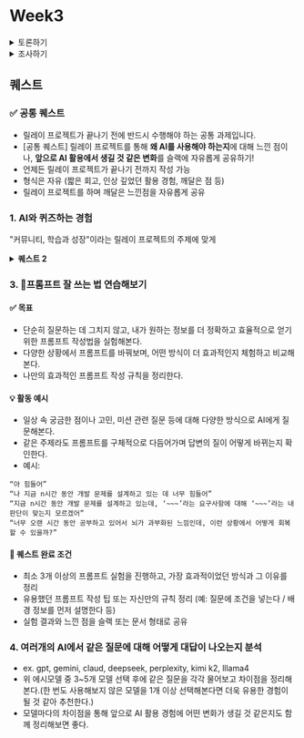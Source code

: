 # Week3
<details>
 <summary>토론하기</summary>  
- 그간의 AI 활용 경험 공유  
- 66번 노트의 분석  
- 활용 경험을 공유하면서 느낀점을 토대로 AI 활용 경험에 도움이 될 수 있도록 퀘스트 주제 잡기  
    
### 1. AI 피어세션 + 릴레이 프로젝트 그간의 경험(AI쓰기를 잘 했다 괜히 썼다)  
- AI가 비효율적으로 동작하는 때에 대해 느낀 것   
    - → 여러가지의 목적을 두고 AI를 활용할 때가 괜히 사용했다고 느꼈던 것 같다.(꼬리질문을 하거나 갑자기 다른 것에 대해 물어보게 되었을 때)  
    - → 하나의 기준이 하나의 모델이라고 생각하고 하나의 탭당 하나의 목적성을 부여하여 사용하는 나만의 규칙이 있게 AI를 활용하면 효과적이라는 것을 알게 되었다.  
- AI 활용 과정에서 여러 프롬프트를 활용해보는 것이 중요하면서 스스로의 규칙을 찾아 가면 좋은 것 같다.  
    - 프롬프트 이상하게 쓰면 비효율적으로 활용하게 되는 것 같다. 한 번을 쓰더라도 적절한 프롬프트를 작성하는게 좋은 것  같다. (내가 어떤 도움을 받고 싶은지에 맞는 정보를 전달하기)  
    - 프롬프트 꿀팁 공유(지금까지 채팅한 거를 잘 정리해달라고 요청하고 새로운 채팅에서 활용함)  
- AI를 토론자, 퀴즈 내주는 역할로 활용해보자  
    - 리드미랑 학습정리한 파일을 AI하게 주고 지금까지 학습한 부분 안에서 퀴즈를 달라고 하기  
- 다양한 AI  활용 경험의 중요성을 느꼈던 것  
    - gpt는 대화형으로는 적합한 것 같아서 토론할 때 많이 사용하다  
    - 클로드는 산술에 능한 것 같다. 문서정리가 교수님과 대화하는 느낌  
    - 커서는 대화 자체는 잘 진행되지 않는 느낌이고 코드를 고도화할 때(예외처리 등) 유용했다.  
    - perplexity는 검색 AI, 공식 자료 서치 및 학술 논문을 찾고 그것을 참고해서 내용을 요약정리 받고 싶을때  
    - copilot은 파일첨부를 쉽게 하면서 코드를 작성하고 싶을 때  
    - ⇒ 다양항 ai 활용 경험을 통해 필요한 목적에 맞는 ai를 활용할 수 있었어서 필요한 경험인 것 같다.  

### 2. 66번 노트 분석 및 퀘스트 주제 잡기
- 챌린지에서 하고 있는 AI를 활용 경험에서 느낀점을 기반으로  "커뮤니티, 학습과 성장"의 목적에 맞는 퀘스트로 약간의 수정 과정 거치기  
- 그간의 AI 활용 경험을 나누어보니 좀 더 효율적으로 AI를 활용하는 방법에 대해 공부할 수 있는 퀘스트를 만들면 좋겠다.  → 기존의 AI와는 다른 퀘스트를 작성하는 것이 좋을 것 같음!  
    - AI에게 꼭 질문을 하기보다 질문을 받기도 하는 경험(퀴즈, 학습 효율)  
    - 미션 해결 과정에서 체계적으로 학습을 진행할 때 도움이 되었다. 단순 지식만 요청하는 것이 아니라 해당 미션에서 공부해야 하는 지식들 중에 놓친 것은 없는지 확인할 수 있음  
    - 프롬프트를 쓰는 법을 연습해보면 좋은 것 같다. 어떤 정보를 주고 얼마나 자세히 요청하느냐에 따라 다른 답을 주니까  
    - 여러 AI 도구를 활용해보고 특히 맨날 같은 모델 쓰다가 다른 모델 써보는 것도 필요한 공부인 듯  
- 기존 66번 노트의 특성은 "커뮤니티"를 중시했다는 점인데 하나의 퀘스트 이상에서 이 점을 녹일 수 있으면 좋겠다.
</details>

<details>
 <summary>조사하기</summary>  
- 조사하기 시간의 목표   
- 주제만 잡아둔 퀘스트와 관련된 활용 경험을 조사하고 퀘스트 구체화하기  
</details>

## 퀘스트
### ✅ 공통 퀘스트
- 릴레이 프로젝트가 끝나기 전에 반드시 수행해야 하는 공통 과제입니다.
- [공통 퀘스트] 릴레이 프로젝트를 통해 **왜 AI를 사용해야 하는지**에 대해 느낀 점이나, **앞으로 AI 활용에서 생길 것 같은 변화**를 슬랙에 자유롭게 공유하기!
- 언제든 릴레이 프로젝트가 끝나기 전까지 작성 가능
- 형식은 자유 (짧은 회고, 인상 깊었던 활용 경험, 깨달은 점 등)
- 릴레이 프로젝트를 하며 깨달은 느낀점을 자유롭게 공유  

### 1. AI와 퀴즈하는 경험
"커뮤니티, 학습과 성장"이라는 릴레이 프로젝트의 주제에 맞게  

<details>
 <summary><strong>퀘스트 2</strong></summary>
 
## **🧠 AI와의 협업 퀘스트**

### **📌 배경 (Background)**

- 최근 과제들은 핵심 키워드만 주어지고 세부 설명은 생략되는 경향이 있다.
- 이에 따라, 필요한 사전지식을 학습하더라도 자신이 제대로 이해하고 있는지 점검하기 어렵다.
- AI는 방대한 정보를 바탕으로 지식을 정리하고 제공해줄 수 있는 협력자 역할을 할 수 있다.
- 단순한 답변 수용이 아닌, AI와의 **지식 공유와 검증**을 통해 학습의 깊이를 더할 수 있다.

### **🎯 목적 (Objective)**

- AI와의 토론을 통해 **자신의 지식 체계를 검증하고 보완**하는 능력을 기른다.
- 올바른 질문을 구성하는 능력을 기르고, 잘못된 질문/답변을 분석해보며 **비판적 사고**를 향상시킨다.
- AI를 단순한 도구가 아닌 **지식 파트너**로 활용하는 협업 역량을 키운다.

### **📋 퀘스트 내용 (What to do)**

1. **지식 공유**
    - 자신이 이해한 사전지식이나 문제 해결 접근을 AI에게 설명한다.
2. **AI 피드백 받기**
    - AI의 피드백이나 의견을 듣고, 자신의 생각과 비교하며 분석한다.
3. **비판적 토론 진행**
    - AI의 답변이 틀렸거나 부족할 경우, 그 이유를 스스로 파악하고 토론을 이어간다.
    - 다음과 같은 관점에서 질문을 보완하거나 수정해본다:
        - AI가 질문 의도를 잘못 파악한 경우
        - 질문의 조건이 부족하거나 애매한 경우
        - 질문의 논리 구조가 비약된 경우 등
4. **토론 요약 및 정리**
    - 토론 결과를 스크린샷, 요약 정리, 느낀 점 등 개인 취향으로 피어세션으로 정리한다.
    - 해당 기록은 학습 회고 자료로도 활용할 수 있다.
5. **응용 및 회고**
    - 이번 협업 방식이 유용했던 점, 개선할 점, 추후 어떤 방식으로 활용할 수 있을지를 회고한다.
    - 회고 또한 과제의 피어세션의 일환으로 포함 가능하다.

### **🧩 AI와의 협업 토론 예시**

```
🧑: 너는 오늘 나와 지식을 공유하고 인사이트를 나누는 협업 파트너야.
하지만 토론식으로 진행을 하니 비판적 사고를 장착해줘.
```

```
🧑: 오늘 Git에 대해 학습을 했어.
Git 내부에는 `.git/index`, `objects`, `refs` 등의 디렉토리가 있고,
`objects` 디렉토리 안에는 `blob`, `tree`, `commit`, `tag` 객체가 있어.
```

```
🤖: 아주 좋아. 핵심 구조는 잘 짚었어.
혹시 `.git/HEAD` 파일이나 `config` 파일도 있다는 건 알고 있어?
그리고 object 파일의 내부 구조는 어떻게 생겼는지도 알고 있어?
```

```
🧑: object 내부 구조라면...
type과 파일크기 사이에 \0이 있고 그 뒤에 sha가 들어가.
index 구조는 path와 sha가 연결된 정도만 알고 있어.
```

```
🤖: 일부는 정확하지만 몇 가지 오해가 있어 보여.
먼저 object 내부는 다음과 같아:
📦 Git Object 구조
→ header + \0 + content
→ header = "<type> <size>", 예: "blob 14\0"
→ sha는 파일 내부에 포함되는 게 아니라, **압축 전 내용을 SHA1 해시한 값이 곧 파일명**이야.
또한 index 파일은 단순한 path-sha mapping이 아니야.
→ mode, path, sha1, ctime, mtime, dev, ino, uid, gid, flags 등 다양한 메타데이터가 포함된 **binary 구조**로 되어 있지.
```

```
🧑: 잠깐, object 내부에 sha가 없다는 건 좀 이상한데?

내가 기억하기론 object 저장 시에 sha도 같이 저장되는 줄 알았는데?
```

```
🤖: 좋은 지적이야. 그렇게 생각하기 쉬워.
하지만 실제로 .git/objects 내부에 저장된 파일은 zlib으로 압축된 상태고,
그 파일의 이름이 SHA1 해시값이고, 파일 내용에는 sha 자체는 저장되지 않아.
즉, sha는 **내용을 기준으로 계산**된 값이지 **내용 안에 포함**되진 않아.
📚 참고 자료: [Pro Git Chapter 10 - Git Internals](https://git-scm.com/book/en/v2/Git-Internals-Git-Objects)
```

```
🧑: 오케이, 이제 이해됐어.
그럼 index 구조도 바이너리라면 내가 직접 읽으려면 파싱 로직을 짜야겠네?
```

```
🤖: 맞아. index는 binary 형식이기 때문에 직접 열면 알아볼 수 없어.
그래서 git ls-files --stage 같은 명령어로 해석해서 보는 거고,
직접 다루고 싶다면 .git/index 파서를 구현할 수 있어.
🛠️ 참고 키워드: Git index binary format, ctime, mtime, flags, entry size
```

#### 📘 정리된 시각 자료 포맷 예시

| **역할** | **대화 내용** | **성격** |
| --- | --- | --- |
| 🧑 사용자 | Git 내부에 index, object, ref 디렉토리와 blob/tree/commit/tag 객체가 있다 | 지식 공유 |
| 🤖 AI | HEAD, config도 있음. object 내부 구조는? | 질문 및 확장 |
| 🧑 사용자 | type 파일크기\0 sha 가 들어감 | 부정확한 지식 |
| 🤖 AI | 일부 맞고 일부 오해 있음. sha는 포함 안 됨 | 피드백 및 설명 |
| 🧑 사용자 | sha가 없다는 건 이상함 | 반박 |
| 🤖 AI | sha는 해시로 계산된 이름일 뿐, 파일 안에 없음 | 인정 + 설명 + 참고자료 |
| 🧑 사용자 | index가 binary라면 직접 파싱해야겠네 | 개념 확장 |
| 🤖 AI | 맞음. 그래서 직접 읽으려면 바이너리 포맷 파악 필요 | 정리 및 실용 예시 |

### **✅ 달성 기준 (Completion Criteria)**

- 자신의 지식을 AI에게 명확히 설명해보고, 피드백을 통해 개선한 흔적이 있는가?
- AI에게 비판적 의견을 낸 흔적이 있는가?
- 토론 결과를 텍스트 또는 이미지로 정리하고, 스스로 회고까지 진행했는가?

### **✨ 기대 효과 (Expected Outcome)**

- **사고의 깊이 증가**: 단순 암기가 아닌 맥락 이해와 구조적 학습 가능
- **질문력 향상**: 정확한 질문과 맥락 파악을 통한 커뮤니케이션(프롬프트) 능력 향상
- **비판적 사고 습관화**: AI 답변도 의심하고 검토하여 객관적 피드백 능력 함양
- **실전 협업 감각 체화**: AI와의 상호작용을 통해 실무에서도 필요한 협업 역량을 훈련
- **학습 효율성 증가**: 혼자 학습할 때보다 빠르게 인사이트를 얻고 논리적 약점을 보완 가능

</details>

### 3. 🎯프롬프트 잘 쓰는 법 연습해보기  
#### ✅ 목표
- 단순히 질문하는 데 그치지 않고, 내가 원하는 정보를 더 정확하고 효율적으로 얻기 위한 프롬프트 작성법을 실험해본다.
- 다양한 상황에서 프롬프트를 바꿔보며, 어떤 방식이 더 효과적인지 체험하고 비교해본다.
- 나만의 효과적인 프롬프트 작성 규칙을 정리한다.

#### 💡 활동 예시
- 일상 속 궁금한 점이나 고민, 미션 관련 질문 등에 대해 다양한 방식으로 AI에게 질문해본다.
- 같은 주제라도 프롬프트를 구체적으로 다듬어가며 답변의 질이 어떻게 바뀌는지 확인한다.
- 예시:
```
“아 힘들어”
“나 지금 n시간 동안 개발 문제를 설계하고 있는 데 너무 힘들어”
“지금 n시간 동안 개발 문제를 설계하고 있는데, ‘~~~’라는 요구사항에 대해 ‘~~~’라는 내 판단이 맞는지 모르겠어”
“너무 오랜 시간 동안 공부하고 있어서 뇌가 과부화된 느낌인데, 이런 상황에서 어떻게 회복할 수 있을까?”
```  

#### 🏁 퀘스트 완료 조건
- 최소 3개 이상의 프롬프트 실험을 진행하고, 가장 효과적이었던 방식과 그 이유를 정리  
- 유용했던 프롬프트 작성 팁 또는 자신만의 규칙 정리 (예: 질문에 조건을 넣는다 / 배경 정보를 먼저 설명한다 등)  
- 실험 결과와 느낀 점을 슬랙 또는 문서 형태로 공유  

### 4. 여러개의 AI에서 같은 질문에 대해 어떻게 대답이 나오는지 분석   
- ex. gpt, gemini, claud, deepseek, perplexity, kimi k2, lllama4
- 위 에시모델 중 3~5개 모델 선택 후에 같은 질문을 각각 물어보고 차이점을 정리해본다.(한 번도 사용해보지 않은 모델을 1개 이상 선택해본다면 더욱 유용한 경험이 될 것 같아 추천한다.)
- 모델마다의 차이점을 통해 앞으로 AI 활용 경험에 어떤 변화가 생길 것 같은지도 함께 정리해보면 좋다.

